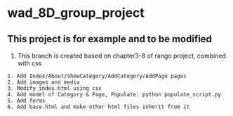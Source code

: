 # wad_8D_group_project

## This project is for example and to be modified


1. This branch is created based on chapter3-8 of rango project, combined with css
```
1. Add Index/About/ShowCategory/AddCategory/AddPage pages
2. Add images and media
3. Modify index.html using css
4. Add model of Category & Page, Populate: python populate_script.py
5. Add forms
6. Add base.html and make other html files inherit from it
```
